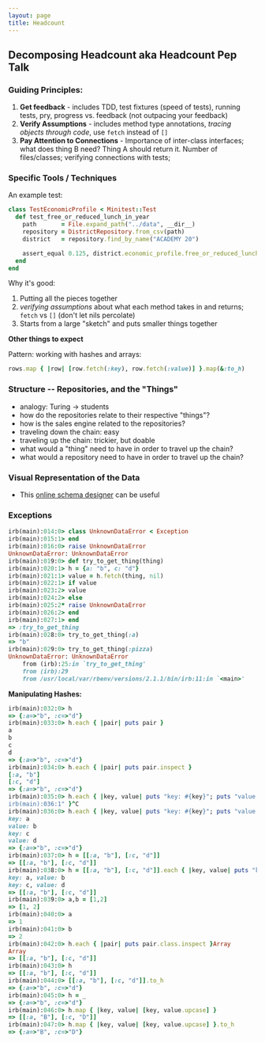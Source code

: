 ```yaml
---
layout: page
title: Headcount
---
```



## Decomposing Headcount aka Headcount Pep Talk

### Guiding Principles:

1. __Get feedback__ - includes TDD, test fixtures (speed of tests), running tests, pry,
progress vs. feedback (not outpacing your feedback)
2. __Verify Assumptions__ - includes method type annotations,
_tracing objects through code_, use `fetch` instead of `[]`
3. __Pay Attention to Connections__ - Importance of inter-class interfaces;
what does thing B need? Thing A should return it. Number of files/classes;
verifying connections with tests;


### Specific Tools / Techniques

An example test:

```ruby
class TestEconomicProfile < Minitest::Test
  def test_free_or_reduced_lunch_in_year
    path       = File.expand_path("../data", __dir__)
    repository = DistrictRepository.from_csv(path)
    district   = repository.find_by_name("ACADEMY 20")

    assert_equal 0.125, district.economic_profile.free_or_reduced_lunch_in_year(2012)
  end
end
```

Why it's good:

1. Putting all the pieces together
2. _verifying assumptions_ about what each method takes in
and returns; `fetch` vs `[]` (don't let nils percolate)
3. Starts from a large "sketch" and puts smaller things together

__Other things to expect__

Pattern: working with hashes and arrays:

```ruby
rows.map { |row| [row.fetch(:key), row.fetch(:value)] }.map(&:to_h)
```

### Structure -- Repositories, and the "Things"

* analogy: Turing -> students
* how do the repositories relate to their respective "things"?
* how is the sales engine related to the repositories?
* traveling down the chain: easy
* traveling up the chain: trickier, but doable
* what would a "thing" need to have in order to travel up the chain?
* what would a repository need to have in order to travel up the chain?

### Visual Representation of the Data

* This [online schema designer](http://ondras.zarovi.cz/sql/demo/) can be useful

### Exceptions

```ruby
irb(main):014:0> class UnknownDataError < Exception
irb(main):015:1> end
irb(main):016:0> raise UnknownDataError
UnknownDataError: UnknownDataError
irb(main):019:0> def try_to_get_thing(thing)
irb(main):020:1> h = {a: "b", c: "d"}
irb(main):021:1> value = h.fetch(thing, nil)
irb(main):022:1> if value
irb(main):023:2> value
irb(main):024:2> else
irb(main):025:2* raise UnknownDataError
irb(main):026:2> end
irb(main):027:1> end
=> :try_to_get_thing
irb(main):028:0> try_to_get_thing(:a)
=> "b"
irb(main):029:0> try_to_get_thing(:pizza)
UnknownDataError: UnknownDataError
	from (irb):25:in `try_to_get_thing'
	from (irb):29
	from /usr/local/var/rbenv/versions/2.1.1/bin/irb:11:in `<main>'
```


__Manipulating Hashes:__

```ruby
irb(main):032:0> h
=> {:a=>"b", :c=>"d"}
irb(main):033:0> h.each { |pair| puts pair }
a
b
c
d
=> {:a=>"b", :c=>"d"}
irb(main):034:0> h.each { |pair| puts pair.inspect }
[:a, "b"]
[:c, "d"]
=> {:a=>"b", :c=>"d"}
irb(main):035:0> h.each { |key, value| puts "key: #{key}"; puts "value: #{value} }
irb(main):036:1" }^C
irb(main):036:0> h.each { |key, value| puts "key: #{key}"; puts "value: #{value}" }
key: a
value: b
key: c
value: d
=> {:a=>"b", :c=>"d"}
irb(main):037:0> h = [[:a, "b"], [:c, "d"]]
=> [[:a, "b"], [:c, "d"]]
irb(main):038:0> h = [[:a, "b"], [:c, "d"]].each { |key, value| puts "key: #{key}, value: #{value}" }
key: a, value: b
key: c, value: d
=> [[:a, "b"], [:c, "d"]]
irb(main):039:0> a,b = [1,2]
=> [1, 2]
irb(main):040:0> a
=> 1
irb(main):041:0> b
=> 2
irb(main):042:0> h.each { |pair| puts pair.class.inspect }Array
Array
=> [[:a, "b"], [:c, "d"]]
irb(main):043:0> h
=> [[:a, "b"], [:c, "d"]]
irb(main):044:0> [[:a, "b"], [:c, "d"]].to_h
=> {:a=>"b", :c=>"d"}
irb(main):045:0> h = _
=> {:a=>"b", :c=>"d"}
irb(main):046:0> h.map { |key, value| [key, value.upcase] }
=> [[:a, "B"], [:c, "D"]]
irb(main):047:0> h.map { |key, value| [key, value.upcase] }.to_h
=> {:a=>"B", :c=>"D"}
```
